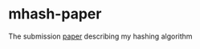# mhash-paper
The submission [paper](https://deepnote.com/@mano-e56d/mhash-764b8806-990e-4d16-80ea-8c890893c289) describing my hashing algorithm

